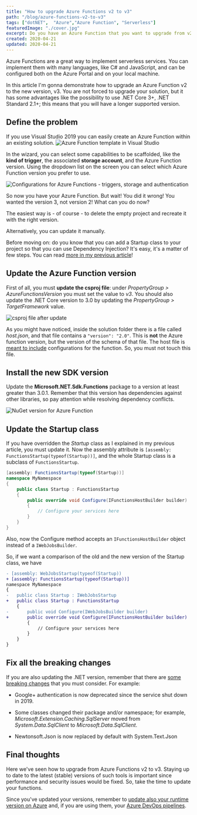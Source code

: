 ```yaml
---
title: "How to upgrade Azure Functions v2 to v3"
path: "/blog/azure-functions-v2-to-v3"
tags: ["dotNET",  "Azure","Azure Function", "Serverless"]
featuredImage: "./cover.jpg"
excerpt: Do you have an Azure Function that you want to upgrade from v2 to v3? Don't panic, it's just a matter of few steps!
created: 2020-04-21
updated: 2020-04-21
---
```


Azure Functions are a great way to implement serverless services. You can implement them with many languages, like C# and JavaScript, and can be configured both on the Azure Portal and on your local machine.

In this article I'm gonna demonstrate how to upgrade an Azure Function v2 to the new version, v3. You are not forced to upgrade your solution, but it has some advantages like the possibility to use .NET Core 3+, .NET Standard 2.1+; this means that you will have a longer supported version.

## Define the problem

If you use Visual Studio 2019 you can easily create an Azure Function within an existing solution.
![Azure Function template in Visual Studio](https://res.cloudinary.com/bellons/image/upload/t_content-image/Code4IT/Articles/2020/Azure%20Functions%20migrate%20to%20v3/wizard-search-azfunction.png "Azure Function template in Visual Studio")

In the wizard, you can select some capabilities to be scaffolded, like the __kind of trigger__, the associated __storage account__, and the Azure Function version. Using the dropdown list on the screen you can select which Azure Function version you prefer to use.

![Configurations for Azure Functions - triggers, storage and authentication](https://res.cloudinary.com/bellons/image/upload/t_content-image/Code4IT/Articles/2020/Azure%20Functions%20migrate%20to%20v3/wizard-configurations.png "Configurations for Azure Functions")

So now you have your Azure Function. But wait! You did it wrong! You wanted the version 3, not version 2! What can you do now?

The easiest way is - of course - to delete the empty project and recreate it with the right version.

Alternatively, you can update it manually.

Before moving on: do you know that you can add a Startup class to your project so that you can use Dependency Injection? It's easy, it's a matter of few steps. You can read [more in my previous article](./azure-functions-startup-class)!

## Update the Azure Function version

First of all, you must __update the csproj file__: under _PropertyGroup > AzureFunctionsVersion_ you must set the value to _v3_. You should also update the .NET Core version to 3.0 by updating the _PropertyGroup > TargetFramework_ value.

![csproj file after update](https://res.cloudinary.com/bellons/image/upload/t_content-image/Code4IT/Articles/2020/Azure%20Functions%20migrate%20to%20v3/csproj-update.png "csproj file example after the update")

As you might have noticed, inside the solution folder there is a file called _host.json_, and that file contains a `"version": "2.0"`. This is __not__ the Azure function version, but the version of the schema of that file. The host file is [meant to include](https://docs.microsoft.com/en-us/azure/azure-functions/functions-host-json) configurations for the function. So, you must not touch this file.

## Install the new SDK version

Update the __Microsoft.NET.Sdk.Functions__ package to a version at least greater than 3.0.1. Remember that this version has dependencies against other libraries, so pay attention while resolving dependency conflicts.

![NuGet version for Azure Function](https://res.cloudinary.com/bellons/image/upload/t_content-image/Code4IT/Articles/2020/Azure%20Functions%20migrate%20to%20v3/sdk-version.png "The NuGet version for the Azure Function SDK")

## Update the Startup class

If you have overridden the _Startup_ class as I explained in my previous article, you must update it. Now the assembly attribute is `[assembly: FunctionsStartup(typeof(Startup))]`, and the whole Startup class is a subclass of `FunctionsStartup`.

```cs
[assembly: FunctionsStartup(typeof(Startup))]
namespace MyNamespace
{
    public class Startup : FunctionsStartup
    {
        public override void Configure(IFunctionsHostBuilder builder)
        {
            // Configure your services here
        }
    }
}

```

Also, now the Configure method accepts an `IFunctionsHostBuilder` object instead of a `IWebJobsBuilder`.

So, if we want a comparison of the old and the new version of the Startup class, we have

``` diff
- [assembly: WebJobsStartup(typeof(Startup))
+ [assembly: FunctionsStartup(typeof(Startup))]
namespace MyNamespace
{
- 	public class Startup : IWebJobsStartup
+ 	public class Startup : FunctionsStartup
    {
- 		public void Configure(IWebJobsBuilder builder)
+   	public override void Configure(IFunctionsHostBuilder builder)
        {
            // Configure your services here
        }
    }
}
```

## Fix all the breaking changes

If you are also updating the .NET version, remember that there are [some breaking changes](https://docs.microsoft.com/en-us/dotnet/core/compatibility/2.2-3.0) that you must consider. For example:

* Google+ authentication is now deprecated since the service shut down in 2019.

* Some classes changed their package and/or namespace; for example, _Microsoft.Extension.Caching.SqlServer_ moved from _System.Data.SqlClient_ to _Microsoft.Data.SqlClient_.
  
* Newtonsoft.Json is now replaced by default with System.Text.Json

## Final thoughts

Here we've seen how to upgrade from Azure Functions v2 to v3. Staying up to date to the latest (stable) versions of such tools is important since performance and security issues would be fixed. So, take the time to update your functions. 

Since you've updated your versions, remember to [update also your runtime version on Azure](https://docs.microsoft.com/en-us/azure/azure-functions/functions-versions#changing-version-of-apps-in-azure) and, if you are using them, your [Azure DevOps pipelines](https://about-azure.com/how-and-why-you-should-upgrade-your-net-azure-functions-to-3-0/).
